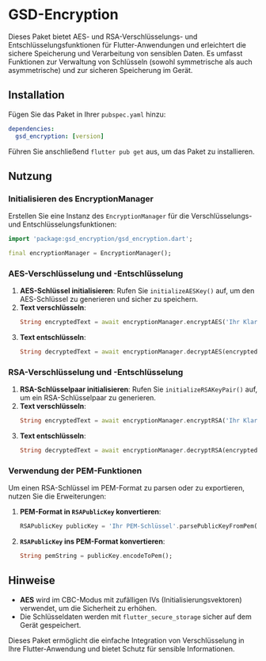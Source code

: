 # GSD-Encryption

Dieses Paket bietet AES- und RSA-Verschlüsselungs- und Entschlüsselungsfunktionen für Flutter-Anwendungen und erleichtert die sichere Speicherung und Verarbeitung von sensiblen Daten. Es umfasst Funktionen zur Verwaltung von Schlüsseln (sowohl symmetrische als auch asymmetrische) und zur sicheren Speicherung im Gerät.

## Installation

Fügen Sie das Paket in Ihrer `pubspec.yaml` hinzu:

```yaml
dependencies:
  gsd_encryption: [version]
```

Führen Sie anschließend `flutter pub get` aus, um das Paket zu installieren.

## Nutzung

### Initialisieren des EncryptionManager

Erstellen Sie eine Instanz des `EncryptionManager` für die Verschlüsselungs- und Entschlüsselungsfunktionen:

```dart
import 'package:gsd_encryption/gsd_encryption.dart';

final encryptionManager = EncryptionManager();
```

### AES-Verschlüsselung und -Entschlüsselung

1. **AES-Schlüssel initialisieren**: Rufen Sie `initializeAESKey()` auf, um den AES-Schlüssel zu generieren und sicher zu speichern.
2. **Text verschlüsseln**:
   ```dart
   String encryptedText = await encryptionManager.encryptAES('Ihr Klartext');
   ```
3. **Text entschlüsseln**:
   ```dart
   String decryptedText = await encryptionManager.decryptAES(encryptedText);
   ```

### RSA-Verschlüsselung und -Entschlüsselung

1. **RSA-Schlüsselpaar initialisieren**: Rufen Sie `initializeRSAKeyPair()` auf, um ein RSA-Schlüsselpaar zu generieren.
2. **Text verschlüsseln**:
   ```dart
   String encryptedText = await encryptionManager.encryptRSA('Ihr Klartext');
   ```
3. **Text entschlüsseln**:
   ```dart
   String decryptedText = await encryptionManager.decryptRSA(encryptedText);
   ```

### Verwendung der PEM-Funktionen

Um einen RSA-Schlüssel im PEM-Format zu parsen oder zu exportieren, nutzen Sie die Erweiterungen:

1. **PEM-Format in `RSAPublicKey` konvertieren**:
   ```dart
   RSAPublicKey publicKey = 'Ihr PEM-Schlüssel'.parsePublicKeyFromPem();
   ```
2. **`RSAPublicKey` ins PEM-Format konvertieren**:
   ```dart
   String pemString = publicKey.encodeToPem();
   ```

## Hinweise

- **AES** wird im CBC-Modus mit zufälligen IVs (Initialisierungsvektoren) verwendet, um die Sicherheit zu erhöhen.
- Die Schlüsseldaten werden mit `flutter_secure_storage` sicher auf dem Gerät gespeichert.

Dieses Paket ermöglicht die einfache Integration von Verschlüsselung in Ihre Flutter-Anwendung und bietet Schutz für sensible Informationen.
